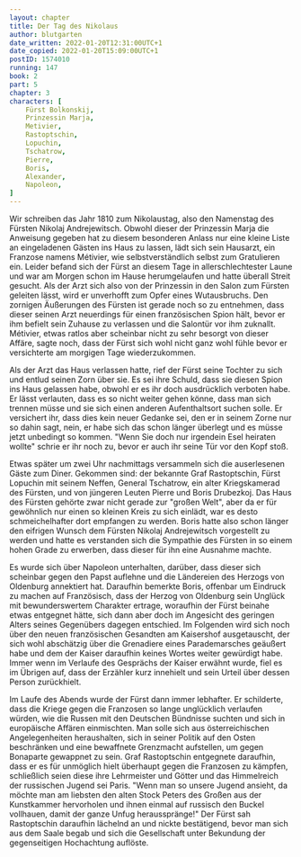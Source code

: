 ```yaml
---
layout: chapter
title: Der Tag des Nikolaus
author: blutgarten
date_written: 2022-01-20T12:31:00UTC+1
date_copied: 2022-01-20T15:09:00UTC+1
postID: 1574010
running: 147
book: 2
part: 5
chapter: 3
characters: [ 
    Fürst Bolkonskij, 
    Prinzessin Marja, 
    Metivier,
    Rastoptschin, 
    Lopuchin,
    Tschatrow, 
    Pierre,
    Boris,
    Alexander,
    Napoleon,
]
---
```

Wir schreiben das Jahr 1810 zum Nikolaustag, also den Namenstag des Fürsten Nikolaj Andrejewitsch. Obwohl dieser der Prinzessin Marja die Anweisung gegeben hat zu diesem besonderen Anlass nur eine kleine Liste an eingeladenen Gästen ins Haus zu lassen, lädt sich sein Hausarzt, ein Franzose namens Métivier, wie selbstverständlich selbst zum Gratulieren ein. Leider befand sich der Fürst an diesem Tage in allerschlechtester Laune und war am Morgen schon im Hause herumgelaufen und hatte überall Streit gesucht. Als der Arzt sich also von der Prinzessin in den Salon zum Fürsten geleiten lässt, wird er unverhofft zum Opfer eines Wutausbruchs. Den zornigen Äußerungen des Fürsten ist gerade noch so zu entnehmen, dass dieser seinen Arzt neuerdings für einen französischen Spion hält, bevor er ihm befielt sein Zuhause zu verlassen und die Salontür vor ihm zuknallt. Métivier, etwas ratlos aber scheinbar nicht zu sehr besorgt von dieser Affäre, sagte noch, dass der Fürst sich wohl nicht ganz wohl fühle bevor er versichterte am morgigen Tage wiederzukommen.

Als der Arzt das Haus verlassen hatte, rief der Fürst seine Tochter zu sich und entlud seinen Zorn über sie. Es sei ihre Schuld, dass sie diesen Spion ins Haus gelassen habe, obwohl er es ihr doch ausdrücklich verboten habe. Er lässt verlauten, dass es so nicht weiter gehen könne, dass man sich trennen müsse und sie sich einen anderen Aufenthaltsort suchen solle. Er versichert ihr, dass dies kein neuer Gedanke sei, den er in seinem Zorne nur so dahin sagt, nein, er habe sich das schon länger überlegt und es müsse jetzt unbedingt so kommen. "Wenn Sie doch nur irgendein Esel heiraten wollte" schrie er ihr noch zu, bevor er auch ihr seine Tür vor den Kopf stoß.

Etwas später um zwei Uhr nachmittags versammeln sich die auserlesenen Gäste zum Diner. Gekommen sind: der bekannte Graf Rastoptschin, Fürst Lopuchin mit seinem Neffen, General Tschatrow, ein alter Kriegskamerad des Fürsten, und von jüngeren Leuten Pierre und Boris Drubezkoj. Das Haus des Fürsten gehörte zwar nicht gerade zur "großen Welt", aber da er für gewöhnlich nur einen so kleinen Kreis zu sich einlädt, war es desto schmeichelhafter dort empfangen zu werden. Boris hatte also schon länger den eifrigen Wunsch dem Fürsten Nikolaj Andrejewitsch vorgestellt zu werden und hatte es verstanden sich die Sympathie des Fürsten in so einem hohen Grade zu erwerben, dass dieser für ihn eine Ausnahme machte.

Es wurde sich über Napoleon unterhalten, darüber, dass dieser sich scheinbar gegen den Papst auflehne und die Ländereien des Herzogs von Oldenburg annektiert hat. Daraufhin bemerkte Boris, offenbar um Eindruck zu machen auf Französisch, dass der Herzog von Oldenburg sein Unglück mit bewunderswertem Charakter ertrage, woraufhin der Fürst beinahe etwas entgegnet hätte, sich dann aber doch im Angesicht des geringen Alters seines Gegenübers dagegen entschied. Im Folgenden wird sich noch über den neuen französischen Gesandten am Kaisershof ausgetauscht, der sich wohl abschätzig über die Grenadiere eines Parademarsches geäußert habe und dem der Kaiser daraufhin keines Wortes weiter gewürdigt habe. Immer wenn im Verlaufe des Gesprächs der Kaiser erwähnt wurde, fiel es im Übrigen auf, dass der Erzähler kurz innehielt und sein Urteil über dessen Person zurückhielt.

Im Laufe des Abends wurde der Fürst dann immer lebhafter. Er schilderte, dass die Kriege gegen die Franzosen so lange unglücklich verlaufen würden, wie die Russen mit den Deutschen Bündnisse suchten und sich in europäische Affären einmischten. Man solle sich aus österreichischen Angelegenheiten heraushalten, sich in seiner Politik auf den Osten beschränken und eine bewaffnete Grenzmacht aufstellen, um gegen Bonaparte gewappnet zu sein. Graf Rastoptschin entgegnete daraufhin, dass er es für unmöglich hielt überhaupt gegen die Franzosen zu kämpfen, schließlich seien diese ihre Lehrmeister und Götter und das Himmelreich der russischen Jugend sei Paris. "Wenn man so unsere Jugend ansieht, da möchte man am liebsten den alten Stock Peters des Großen aus der Kunstkammer hervorholen und ihnen einmal auf russisch den Buckel vollhauen, damit der ganze Unfug herausspränge!" Der Fürst sah Rastoptschin daraufhin lächelnd an und nickte bestätigend, bevor man sich aus dem Saale begab und sich die Gesellschaft unter Bekundung der gegenseitigen Hochachtung auflöste.